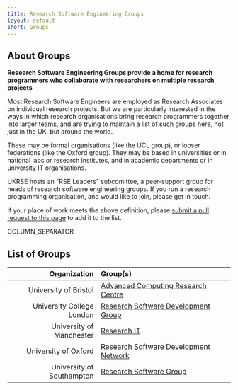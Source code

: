 ```yaml
---
title: Research Software Engineering Groups
layout: default
short: Groups
---
```


## About Groups

**Research Software Engineering Groups provide a home for research programmers who 
collaborate with researchers on multiple research projects**

Most Research Software Engineers are employed as Research Associates on individual research projects.
But we are particularly interested in the ways in which research organisations
bring research programmers together into larger teams, and are trying to maintain
a list of such groups here, not just in the UK, but around the world. 

These may be formal organisations (like the UCL group), or looser federations (like the Oxford group).
They may be based in universities or in national labs or research institutes, and in academic departments
or in university IT organisations.

UKRSE hosts an "RSE Leaders" subcomittee, a peer-support group for heads of research software engineering
groups. If you run a research programming organisation, and would like to join, please get in touch.

If your place of work meets the above definition, please [submit a pull request to this page](https://github.com/UKRSE/UKRSE.github.io/blob/master/groups.md) to add it to the list.

COLUMN_SEPARATOR

## List of Groups

Organization | Group(s)
------------:|:-----------
University of Bristol | [Advanced Computing Research Centre](https://www.acrc.bris.ac.uk)
University College London | [Research Software Development Group](http://www.ucl.ac.uk/research-it-services/about/research-software-development)
University of Manchester | [Research IT](http://www.itservices.manchester.ac.uk/research/services/software/)
University of Oxford | [Research Software Development Network](http://rsdn.oerc.ox.ac.uk/)
University of Southampton | [Research Software Group](http://rsg.soton.ac.uk/)
